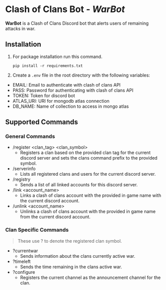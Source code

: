 # Clash of Clans Bot - _WarBot_

**WarBot** is a Clash of Clans Discord bot that alerts users of remaining attacks in war.

## Installation

1. For package installation run this command.

   `pip install -r requirements.txt`

2. Create a `.env` file in the root directory with the following variables:

- EMAIL: Email to authenticate with clash of clans API
- PASS: Password for authenticating with clash of clans API
- TOKEN: Token for discord bot
- ATLAS_URI: URI for mongodb atlas connection
- DB_NAME: Name of collection to access in mongo atlas

## Supported Commands

### General Commands

- /register <clan_tag> <clan_symbol>
  - Registers a clan based on the provided clan tag for the current discord server and sets the clans command prefix to the provided symbol.
- /serverinfo
  - Lists all registered clans and users for the current discord server.
- /registry
  - Sends a list of all linked accounts for this discord server.
- /link <account_name>
  - Links a clash of clans account with the provided in game name with the current discord account.
- /unlink <account_name>
  - Unlinks a clash of clans account with the provided in game name from the current discord account.

### Clan Specific Commands

> These use ? to denote the registered clan symbol.

- ?currentwar
  - Sends information about the clans currently active war.
- ?timeleft
  - Sends the time remaining in the clans active war.
- ?configure
  - Registers the current channel as the announcement channel for the clan.
